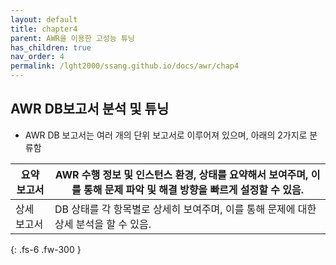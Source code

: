 ```yaml
---
layout: default
title: chapter4
parent: AWR을 이용한 고성능 튜닝
has_children: true
nav_order: 4
permalink: /lght2000/ssang.github.io/docs/awr/chap4
---
```


## AWR DB보고서 분석 및 튜닝

- AWR DB 보고서는 여러 개의 단위 보고서로 이루어져 있으며, 아래의 2가지로 분류함

| 요약 보고서 | AWR 수행 정보 및 인스턴스 환경, 상태를 요약해서 보여주며, 이를 통해 문제 파악 및 해결 방향을 빠르게 설정할 수 있음. |
|-------------|---------------------------------------------------------------------------------------------------------------------|
| 상세 보고서 | DB 상태를 각 항목별로 상세히 보여주며, 이를 통해 문제에 대한 상세 분석을 할 수 있음.                                |


{: .fs-6 .fw-300 }
